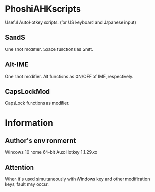 # PhoshiAHKscripts
Useful AutoHotkey scripts. (for US keyboard and Japanese input)
## SandS
One shot modifier. Space functions as Shift.
## Alt-IME
One shot modifier. Alt functions as ON/OFF of IME, respectively.
## CapsLockMod
CapsLock functions as modifier.
# Information
## Author's environmernt
Windows 10 home 64-bit  AutoHotkey 1.1.29.xx
## Attention
When it's used simultaneously with Windows key and other modification keys, fault may occur.